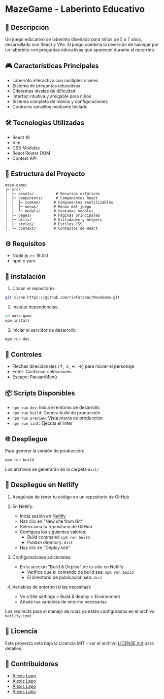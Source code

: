 # MazeGame - Laberinto Educativo

## 📖 Descripción
Un juego educativo de laberinto diseñado para niños de 5 a 7 años, desarrollado con React y Vite. El juego combina la diversión de navegar por un laberinto con preguntas educativas que aparecen durante el recorrido.

## 🎮 Características Principales
- Laberinto interactivo con múltiples niveles
- Sistema de preguntas educativas
- Diferentes niveles de dificultad
- Interfaz intuitiva y amigable para niños
- Sistema completo de menús y configuraciones
- Controles sencillos mediante teclado

## 🛠️ Tecnologías Utilizadas
- React 18
- Vite
- CSS Modules
- React Router DOM
- Context API

## 📁 Estructura del Proyecto
```
maze-game/
├─ src/
│  ├─ assets/          # Recursos estáticos
│  ├─ components/      # Componentes React
│  │  ├─ common/      # Componentes reutilizables
│  │  ├─ menus/       # Menús del juego
│  │  └─ modals/      # Ventanas modales
│  ├─ pages/          # Páginas principales
│  ├─ utils/          # Utilidades y helpers
│  ├─ styles/         # Estilos CSS
│  └─ context/        # Contextos de React
```

## ⚙️ Requisitos
- Node.js >= 18.0.0
- npm o yarn

## 🚀 Instalación

1. Clonar el repositorio:
```bash
git clone https://github.com/riofutabac/MazeGame.git
```

2. Instalar dependencias:
```bash
cd maze-game
npm install
```

3. Iniciar el servidor de desarrollo:
```bash
npm run dev
```

## 🎯 Controles
- Flechas direccionales (↑, ↓, ←, →) para mover el personaje
- Enter: Confirmar selecciones
- Escape: Pausar/Menú

## 📦 Scripts Disponibles
- `npm run dev`: Inicia el entorno de desarrollo
- `npm run build`: Genera build de producción
- `npm run preview`: Vista previa de producción
- `npm run lint`: Ejecuta el linter

## 🌐 Despliegue
Para generar la versión de producción:
```bash
npm run build
```
Los archivos se generarán en la carpeta `dist/`

## 📝 Despliegue en Netlify

1. Asegúrate de tener tu código en un repositorio de GitHub

2. En Netlify:
   - Inicia sesión en [Netlify](https://www.netlify.com/)
   - Haz clic en "New site from Git"
   - Selecciona tu repositorio de GitHub
   - Configura los siguientes valores:
     - Build command: `npm run build`
     - Publish directory: `dist`
   - Haz clic en "Deploy site"

3. Configuraciones adicionales:
   - En la sección "Build & Deploy" de tu sitio en Netlify:
     - Verifica que el comando de build sea: `npm run build`
     - El directorio de publicación sea: `dist`

4. Variables de entorno (si las necesitas):
   - Ve a Site settings > Build & deploy > Environment
   - Añade tus variables de entorno necesarias

Los redirects para el manejo de rutas ya están configurados en el archivo `netlify.toml`

## 📝 Licencia
Este proyecto está bajo la Licencia MIT - ver el archivo [LICENSE.md](LICENSE.md) para detalles.

## 👥 Contribuidores
- [Alexis Lapo](https://github.com/riofutabac)
- [Alexis Lapo](https://github.com/riofutabac)
- [Alexis Lapo](https://github.com/riofutabac)
- [Alexis Lapo](https://github.com/riofutabac)

